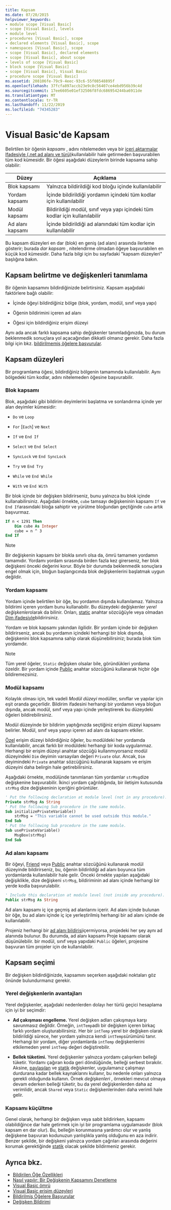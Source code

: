 ```yaml
---
title: Kapsam
ms.date: 07/20/2015
helpviewer_keywords:
- module scope [Visual Basic]
- scope [Visual Basic], levels
- module level
- procedures [Visual Basic], scope
- declared elements [Visual Basic], scope
- namespaces [Visual Basic], scope
- scope [Visual Basic], declared elements
- scope [Visual Basic], about scope
- levels of scope [Visual Basic]
- block scope [Visual Basic]
- scope [Visual Basic], Visual Basic
- procedure scope [Visual Basic]
ms.assetid: 208106fe-79c9-4eec-93c6-55f08548895f
ms.openlocfilehash: 37fcfa897accb23e9c8c56407ce4ebd956b39c4d
ms.sourcegitcommit: 17ee6605e01ef32506f8fdc686954244ba6911de
ms.translationtype: MT
ms.contentlocale: tr-TR
ms.lasthandoff: 11/22/2019
ms.locfileid: "74345283"
---
```

# <a name="scope-in-visual-basic"></a>Visual Basic'de Kapsam

Belirtilen bir öğenin *kapsamı* , adını nitelemeden veya bir [içeri aktarmalar Ifadesiyle (.net ad alanı ve türü)](../../../../visual-basic/language-reference/statements/imports-statement-net-namespace-and-type.md)kullanılabilir hale getirmeden başvurabilen tüm kod kümesidir. Bir öğesi aşağıdaki düzeylerin birinde kapsama sahip olabilir:

|Düzey|Açıklama|
|-----------|-----------------|
|Blok kapsamı|Yalnızca bildirildiği kod bloğu içinde kullanılabilir|
|Yordam kapsamı|İçinde bildirildiği yordamın içindeki tüm kodlar için kullanılabilir|
|Modül kapsamı|Bildirildiği modül, sınıf veya yapı içindeki tüm kodlar için kullanılabilir|
|Ad alanı kapsamı|İçinde bildirildiği ad alanındaki tüm kodlar için kullanılabilir|

Bu kapsam düzeyleri en dar (blok) en geniş (ad alanı) arasında ilerleme gösterir; burada *dar kapsam* , nitelendirme olmadan öğeye başvurabilen en küçük kod kümesidir. Daha fazla bilgi için bu sayfadaki "kapsam düzeyleri" başlığına bakın.

## <a name="specifying-scope-and-defining-variables"></a>Kapsam belirtme ve değişkenleri tanımlama

Bir öğenin kapsamını bildirdiğinizde belirtirsiniz. Kapsam aşağıdaki faktörlere bağlı olabilir:

- İçinde öğeyi bildirdiğiniz bölge (blok, yordam, modül, sınıf veya yapı)

- Öğenin bildirimini içeren ad alanı

- Öğesi için bildirdiğiniz erişim düzeyi

Aynı ada ancak farklı kapsama sahip değişkenler tanımladığınızda, bu durum beklenmedik sonuçlara yol açacağından dikkatli olmanız gerekir. Daha fazla bilgi için bkz. [bildirilmemiş öğelere başvurular](../../../../visual-basic/programming-guide/language-features/declared-elements/references-to-declared-elements.md).

## <a name="levels-of-scope"></a>Kapsam düzeyleri

Bir programlama öğesi, bildirdiğiniz bölgenin tamamında kullanılabilir. Aynı bölgedeki tüm kodlar, adını nitelemeden öğesine başvurabilir.

### <a name="block-scope"></a>Blok kapsamı

Blok, aşağıdaki gibi bildirim deyimlerini başlatma ve sonlandırma içinde yer alan deyimler kümesidir:

- `Do` ve `Loop`

- `For` [`Each`] ve `Next`

- `If` ve `End If`

- `Select` ve `End Select`

- `SyncLock` ve `End SyncLock`

- `Try` ve `End Try`

- `While` ve `End While`

- `With` ve `End With`

Bir blok içinde bir değişken bildirirseniz, bunu yalnızca bu blok içinde kullanabilirsiniz. Aşağıdaki örnekte, `cube` tamsayı değişkeninin kapsamı `If` ve `End If`arasındaki bloğa sahiptir ve yürütme bloğundan geçtiğinde `cube` artık başvurmaz.

```vb
If n < 1291 Then
    Dim cube As Integer
    cube = n ^ 3
End If
```

> [!NOTE]
> Bir değişkenin kapsamı bir blokla sınırlı olsa da, ömrü tamamen yordamın tamamıdır. Yordamı yordam sırasında birden fazla kez girerseniz, her blok değişkeni önceki değerini korur. Böyle bir durumda beklenmedik sonuçlara engel olmak için, bloğun başlangıcında blok değişkenlerini başlatmak uygun değildir.

### <a name="procedure-scope"></a>Yordam kapsamı

Yordam içinde belirtilen bir öğe, bu yordamın dışında kullanılamaz. Yalnızca bildirimi içeren yordam bunu kullanabilir. Bu düzeydeki değişkenler *yerel değişkenler*olarak da bilinir. Onları, [static](../../../../visual-basic/language-reference/modifiers/static.md) anahtar sözcüğüyle veya olmadan [Dim ifadesiyle](../../../../visual-basic/language-reference/statements/dim-statement.md)bildirirsiniz.

Yordam ve blok kapsamı yakından ilgilidir. Bir yordam içinde bir değişken bildirirseniz, ancak bu yordamın içindeki herhangi bir blok dışında, değişkenini blok kapsamına sahip olarak düşünebilirsiniz; burada blok tüm yordamdır.

> [!NOTE]
> Tüm yerel öğeler, `Static` değişken olsalar bile, göründükleri yordama özeldir. Bir yordam içinde [Public](../../../../visual-basic/language-reference/modifiers/public.md) anahtar sözcüğünü kullanarak hiçbir öğe bildiremezsiniz.

### <a name="module-scope"></a>Modül kapsamı

Kolaylık olması için, tek vadeli *Modül düzeyi* modüller, sınıflar ve yapılar için eşit oranda geçerlidir. Bildirim ifadesini herhangi bir yordamın veya bloğun dışında, ancak modül, sınıf veya yapı içinde yerleştirerek bu düzeydeki öğeleri bildirebilirsiniz.

Modül düzeyinde bir bildirim yaptığınızda seçtiğiniz erişim düzeyi kapsamı belirler. Modül, sınıf veya yapıyı içeren ad alanı da kapsamı etkiler.

[Özel](../../../../visual-basic/language-reference/modifiers/private.md) erişim düzeyi bildirdiğiniz öğeler, bu modüldeki her yordamda kullanılabilir, ancak farklı bir modüldeki herhangi bir koda uygulanmaz. Herhangi bir erişim düzeyi anahtar sözcüğü kullanmıyorsanız modül düzeyindeki `Dim` deyimin varsayılan değeri `Private` olur. Ancak, `Dim` deyimindeki `Private` anahtar sözcüğünü kullanarak kapsamı ve erişim düzeyini daha belirgin hale getirebilirsiniz.

Aşağıdaki örnekte, modülünde tanımlanan tüm yordamlar `strMsg`dize değişkenine başvurabilir. İkinci yordam çağrıldığında, bir iletişim kutusunda `strMsg` dize değişkeninin içeriğini görüntüler.

```vb
' Put the following declaration at module level (not in any procedure).
Private strMsg As String
' Put the following Sub procedure in the same module.
Sub initializePrivateVariable()
    strMsg = "This variable cannot be used outside this module."
End Sub
' Put the following Sub procedure in the same module.
Sub usePrivateVariable()
    MsgBox(strMsg)
End Sub
```

### <a name="namespace-scope"></a>Ad alanı kapsamı

Bir öğeyi, [Friend](../../../../visual-basic/language-reference/modifiers/friend.md) veya [Public](../../../../visual-basic/language-reference/modifiers/public.md) anahtar sözcüğünü kullanarak modül düzeyinde bildirirseniz, bu, öğenin bildirildiği ad alanı boyunca tüm yordamlarda kullanılabilir hale gelir. Önceki örnekte yapılan aşağıdaki değişiklikle, dize değişkeni `strMsg`, bildiriminin ad alanı içinde herhangi bir yerde kodla başvurulabilir.

```vb
' Include this declaration at module level (not inside any procedure).
Public strMsg As String
```

Ad alanı kapsamı iç içe geçmiş ad alanlarını içerir. Ad alanı içinde bulunan bir öğe, bu ad alanı içinde iç içe yerleştirilmiş herhangi bir ad alanı içinde de kullanılabilir.

Projeniz herhangi bir [ad alanı bildirisi](../../../../visual-basic/language-reference/statements/namespace-statement.md)içermiyorsa, projedeki her şey aynı ad alanında bulunur. Bu durumda, ad alanı kapsamı Proje kapsamı olarak düşünülebilir. bir modül, sınıf veya yapıdaki `Public` öğeleri, projesine başvuran tüm projeler için de kullanılabilir.

## <a name="choice-of-scope"></a>Kapsam seçimi

Bir değişken bildirdiğinizde, kapsamını seçerken aşağıdaki noktaları göz önünde bulundurmanız gerekir.

### <a name="advantages-of-local-variables"></a>Yerel değişkenlerin avantajları

Yerel değişkenler, aşağıdaki nedenlerden dolayı her türlü geçici hesaplama için iyi bir seçimdir:

- **Ad çakışması engelleme.** Yerel değişken adları çakışmaya karşı savunmasız değildir. Örneğin, `intTemp`adlı bir değişken içeren birkaç farklı yordam oluşturabilirsiniz. Her bir `intTemp` yerel bir değişken olarak bildirildiği sürece, her yordam yalnızca kendi `intTemp`sürümünü tanır. Herhangi bir yordam, diğer yordamlarda `intTemp` değişkenlerini etkilemeden yerel `intTemp` değeri değiştirebilir.

- **Bellek tüketimi.** Yerel değişkenler yalnızca yordamı çalışırken belleği tüketir. Yordamı çağıran koda geri döndüğünde, belleği serbest bırakılır. Aksine, [paylaşılan](../../../../visual-basic/language-reference/modifiers/shared.md) ve [statik](../../../../visual-basic/language-reference/modifiers/static.md) değişkenler, uygulamanız çalışmayı durdurana kadar bellek kaynaklarını kullanır, bu nedenle onları yalnızca gerekli olduğunda kullanın. Örnek *değişkenleri* , örnekleri mevcut olmaya devam ederken belleği tüketir, bu da yerel değişkenlerden daha az verimlidir, ancak `Shared` veya `Static` değişkenlerinden daha verimli hale gelir.

### <a name="minimizing-scope"></a>Kapsamı küçültme

Genel olarak, herhangi bir değişken veya sabit bildirirken, kapsamı olabildiğince dar hale getirmek için iyi bir programlama uygulamasıdır (blok kapsam en dar olur). Bu, belleğin korunmasına yardımcı olur ve yanlış değişkene başvuran kodunuzun yanlışlıkla yanlış olduğunu en aza indirir. Benzer şekilde, bir değişkeni yalnızca yordam çağrıları arasında değerini korumak gerektiğinde [statik](../../../../visual-basic/language-reference/modifiers/static.md) olacak şekilde bildirmeniz gerekir.

## <a name="see-also"></a>Ayrıca bkz.

- [Bildirilen Öğe Özellikleri](../../../../visual-basic/programming-guide/language-features/declared-elements/declared-element-characteristics.md)
- [Nasıl yapılır: Bir Değişkenin Kapsamını Denetleme](../../../../visual-basic/programming-guide/language-features/declared-elements/how-to-control-the-scope-of-a-variable.md)
- [Visual Basic ömrü](../../../../visual-basic/programming-guide/language-features/declared-elements/lifetime.md)
- [Visual Basic erişim düzeyleri](../../../../visual-basic/programming-guide/language-features/declared-elements/access-levels.md)
- [Bildirilmiş Öğelere Başvurular](../../../../visual-basic/programming-guide/language-features/declared-elements/references-to-declared-elements.md)
- [Değişken Bildirimi](../../../../visual-basic/programming-guide/language-features/variables/variable-declaration.md)

